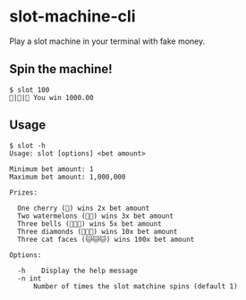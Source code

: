 # slot-machine-cli

Play a slot machine in your terminal with fake money.

## Spin the machine!

```shell
$ slot 100
💎|💎|💎 You win 1000.00
```

## Usage

```shell
$ slot -h
Usage: slot [options] <bet amount>

Minimum bet amount: 1
Maximum bet amount: 1,000,000

Prizes:

  One cherry (🍒) wins 2x bet amount
  Two watermelons (🍉🍉) wins 3x bet amount
  Three bells (🔔🔔🔔) wins 5x bet amount
  Three diamonds (💎💎💎) wins 10x bet amount
  Three cat faces (🐱🐱🐱) wins 100x bet amount

Options:

  -h    Display the help message
  -n int
      Number of times the slot matchine spins (default 1)
```
